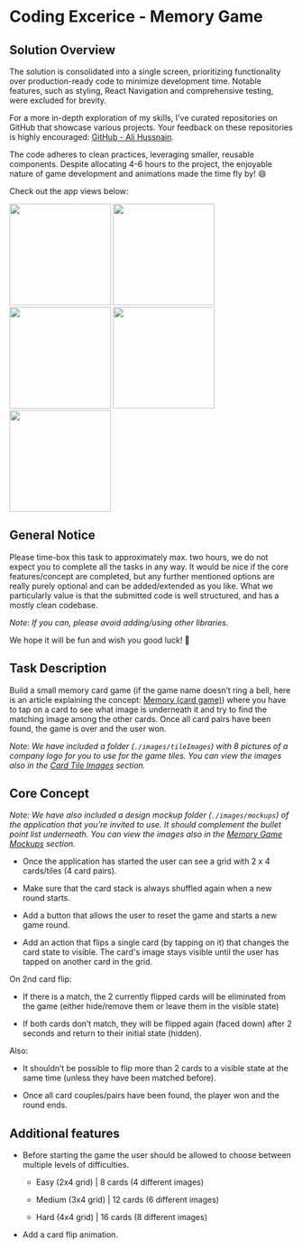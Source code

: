 # Coding Excerice - Memory Game

## Solution Overview
The solution is consolidated into a single screen, prioritizing functionality over production-ready code to minimize development time. Notable features, such as styling, React Navigation and comprehensive testing, were excluded for brevity.

For a more in-depth exploration of my skills, I've curated repositories on GitHub that showcase various projects. Your feedback on these repositories is highly encouraged: [GitHub - Ali Hussnain](https://github.com/alihussnain-git).

The code adheres to clean practices, leveraging smaller, reusable components. Despite allocating 4-6 hours to the project, the enjoyable nature of game development and animations made the time fly by! 😄

Check out the app views below:

<img src="https://github.com/alihussnain-git/YaraMemoryGame/assets/58841397/fc47131e-5d82-4a07-bc7b-cba9d27c17a4" width="180">
<img src="https://github.com/alihussnain-git/YaraMemoryGame/assets/58841397/9407dd62-b558-4926-9040-c0b4f9e819e7" width="180">
<img src="https://github.com/alihussnain-git/YaraMemoryGame/assets/58841397/d4d42b0f-f144-4f67-93fa-133423976a60" width="180">
<img src="https://github.com/alihussnain-git/YaraMemoryGame/assets/58841397/2d6b77bb-5ea0-4250-8fdb-7aa557880318" width="180">
<img src="https://github.com/alihussnain-git/YaraMemoryGame/assets/58841397/f32538a9-8de7-44fc-9a53-fc5cee7ca525" width="180">

## General Notice

Please time-box this task to approximately max. two hours, we do not expect you to complete all the tasks in any way. It would be nice if the core features/concept are completed, but any further mentioned options are really purely optional and can be added/extended as you like. What we particularly value is that the submitted code is well structured, and has a mostly clean codebase.

_Note: If you can, please avoid adding/using other libraries._

We hope it will be fun and wish you good luck! 🙂

## Task Description

Build a small memory card game (if the game name doesn’t ring a bell, here is an article explaining the concept: [Memory (card game)](<https://en.wikipedia.org/wiki/Concentration*(card_game)>))
where you have to tap on a card to see what image is underneath it and try to find the matching image among the other cards. Once all card pairs have been found, the game is over and the user won.

_Note: We have included a folder (`./images/tileImages`) with 8 pictures of a company logo for you to use for the game tiles. You can view the images also in the [Card Tile Images](#card-tile-images) section._

## Core Concept

_Note: We have also included a design mockup folder (`./images/mockups`) of the application that you’re invited to use. It should complement the bullet point list underneath. You can view the images also in the [Memory Game Mockups](#memory-game-mockups) section._

- Once the application has started the user can see a grid with 2 x 4 cards/tiles (4 card pairs).

- Make sure that the card stack is always shuffled again when a new round starts.

- Add a button that allows the user to reset the game and starts a new game round.

- Add an action that flips a single card (by tapping on it) that changes the card state to visible. The card's image stays visible until the user has tapped on another card in the grid.

On 2nd card flip:

- If there is a match, the 2 currently flipped cards will be eliminated from the game (either hide/remove them or leave them in the visible state)

- If both cards don’t match, they will be flipped again (faced down) after 2 seconds and return to their initial state (hidden).

Also:

- It shouldn’t be possible to flip more than 2 cards to a visible state at the same time (unless they have been matched before).

- Once all card couples/pairs have been found, the player won and the round ends.

## Additional features

- Before starting the game the user should be allowed to choose between multiple levels of difficulties.

  - Easy (2x4 grid) | 8 cards (4 different images)

  - Medium (3x4 grid) | 12 cards (6 different images)

  - Hard (4x4 grid) | 16 cards (8 different images)

- Add a card flip animation.

